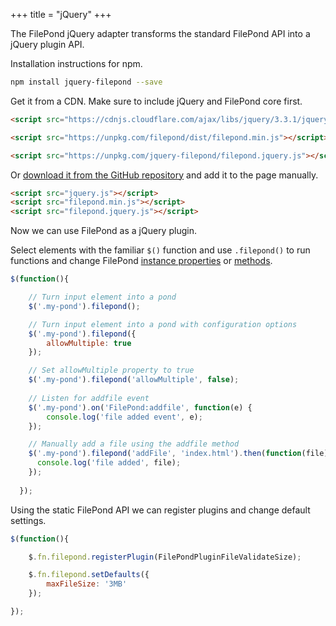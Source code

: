 +++
title = "jQuery"
+++

The FilePond jQuery adapter transforms the standard FilePond API into a jQuery plugin API.

Installation instructions for npm.

```bash
npm install jquery-filepond --save
```

Get it from a CDN. Make sure to include jQuery and FilePond core first.

```html
<script src="https://cdnjs.cloudflare.com/ajax/libs/jquery/3.3.1/jquery.js"></script>

<script src="https://unpkg.com/filepond/dist/filepond.min.js"></script>

<script src="https://unpkg.com/jquery-filepond/filepond.jquery.js"></script>
```

Or [download it from the GitHub repository](https://github.com/pqina/jquery-filepond/archive/master.zip) and add it to the page manually.

```html
<script src="jquery.js"></script>
<script src="filepond.min.js"></script>
<script src="filepond.jquery.js"></script>
```

Now we can use FilePond as a jQuery plugin.

Select elements with the familiar `$()` function and use `.filepond()` to run functions and change FilePond [instance properties](../../api/filepond-instance/#properties) or [methods](../../api/filepond-instance/#methods).

```js
$(function(){

    // Turn input element into a pond
    $('.my-pond').filepond();

    // Turn input element into a pond with configuration options
    $('.my-pond').filepond({
        allowMultiple: true
    });

    // Set allowMultiple property to true
    $('.my-pond').filepond('allowMultiple', false);
  
    // Listen for addfile event
    $('.my-pond').on('FilePond:addfile', function(e) {
        console.log('file added event', e);
    });

    // Manually add a file using the addfile method
    $('.my-pond').filepond('addFile', 'index.html').then(function(file){
      console.log('file added', file);
    });
  
  });
```

Using the static FilePond API we can register plugins and change default settings.

```js
$(function(){

    $.fn.filepond.registerPlugin(FilePondPluginFileValidateSize);

    $.fn.filepond.setDefaults({
        maxFileSize: '3MB'
    });

});
```
